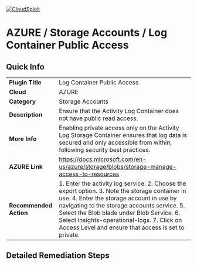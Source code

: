 [![CloudSploit](https://cloudsploit.com/img/logo-new-big-text-100.png "CloudSploit")](https://cloudsploit.com)

# AZURE / Storage Accounts / Log Container Public Access

## Quick Info

| | |
|-|-|
| **Plugin Title** | Log Container Public Access |
| **Cloud** | AZURE |
| **Category** | Storage Accounts |
| **Description** | Ensure that the Activity Log Container does not have public read access. |
| **More Info** | Enabling private access only on the Activity Log Storage Container ensures that log data is secured and only accessible from within, following security best practices. |
| **AZURE Link** | https://docs.microsoft.com/en-us/azure/storage/blobs/storage-manage-access-to-resources |
| **Recommended Action** | 1. Enter the activity log service. 2. Choose the export option. 3. Note the storage container in use. 4. Enter the storage account in use by navigating to the storage accounts service. 5. Select the Blob blade under Blob Service. 6. Select insights-operational-logs. 7. Click on Access Level and ensure that access is set to private. |

## Detailed Remediation Steps

